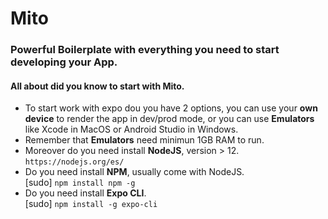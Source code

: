 # Mito
### Powerful Boilerplate with everything you need to start developing your App.

#### All about did you know to start with Mito.

- To start work with expo dou you have 2 options, you can use your **own device** to render the app in dev/prod mode, or you can use **Emulators** like Xcode in MacOS or Android Studio in Windows.
- Remember that **Emulators** need minimun 1GB RAM to run.
- Moreover do you need install **NodeJS**, version > 12.<br/>
    ` https://nodejs.org/es/  `<br/>
- Do you need install **NPM**, usually come with NodeJS.<br/>
    [sudo] ` npm install npm -g `<br/>
- Do you need install **Expo CLI**.<br/>
    [sudo] ` npm install -g expo-cli `<br/>